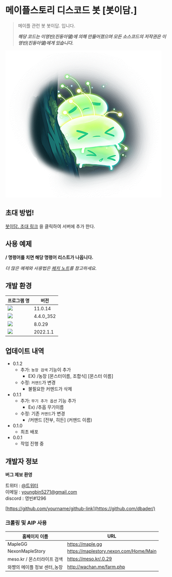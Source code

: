 # 메이플스토리 디스코드 봇 [봇이담.]
> 메이플 관런 봇 봇이답. 입니다.<br>
> 
> **_해당 코드는 이영빈(진동아델)에 의해 만들어졌으며 모든 소스코드의 저작권은 이영빈(진동아델)에게 있습니다._**


![](PatchNote/bag.png)

## 초대 방법!

[봇이담. 초대 링크](https://discord.com/oauth2/authorize?client_id=961659381789909043&scope=bot&permissions=0)
을 클릭하여 서버에 추가 한다.

## 사용 예제

**/ 명령어를 치면 해당 명령어 리스트가 나옵니다.**

_더 많은 예제와 사용법은 [페치 노트](https://github.com/dudqls5271/discord-java-bot-2022/tree/master/PatchNote)를 참고하세요._

## 개발 환경 

| 프로그램 명 | 버전       |
|--------|----------|
| <img src="https://img.shields.io/badge/JAVA-007396?style=flat-square&logo=Java&logoColor=white"/></a>   | 11.0.14  |
|<img src="https://img.shields.io/badge/JDA-5865F2?style=flat-square&logo=Discord&logoColor=white"/></a>   | 4.4.0_352 |
| <img src="https://img.shields.io/badge/MySql-4479A1?style=flat-square&logo=MySql&logoColor=white"/></a>  | 8.0.29   |
| <img src="https://img.shields.io/badge/IntelliJ IDEA-000000?style=flat-square&logo=IntelliJ IDEA&logoColor=white"/></a>  | 2022.1.1 |

## 업데이트 내역

* 0.1.2
  * 추가: `농장 검색` 기능이 추가
    * EX) /농장 [몬스터이름, 조합식] [몬스터 이름]
  * 수정: `커맨드`가 변경
    * 불필요한 커멘드가 삭제
* 0.1.1
  * 추가: `무기 추가 옵션` 기능 추가
    * Ex) /추옵 무기이름
  * 수정: 기존 `커맨드`가 변경
    * /커맨드 [전부, 히든] (커맨드 이름)
* 0.1.0
    * 최초 배포
* 0.0.1
    * 작업 진행 중


## 개발자 정보 

**버그 제보 환영 <br>**

트위터 : [@트위터](https://twitter.com/maple_Dkepf)<br>
이메일 : [youngbin5271@gmail.com](youngbin5271@gmail.com)<br>
discord : 영빈#1296

[https://github.com/yourname/github-link](https://github.com/dbader/)


### 크롤링 및 AIP 사용
| 홈페이지 이름           | URL |
|-------------------|-----|
| MapleGG           | https://maple.gg   |
| NexonMapleStory   | https://maplestory.nexon.com/Home/Main |
| meso.kr / 몬스터라이프 검색 | https://meso.kr/.0.29 |
| 와쨩의 메이플 정보 센터_농장  | http://wachan.me/farm.php |



